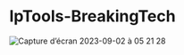 # IpTools-BreakingTech
![Capture d’écran 2023-09-02 à 05 21 28](https://github.com/BreakingTechFr/IpTools-BreakingTech/assets/128238555/f8316bdc-0e03-4cd1-9fe5-f0803dda046e)
